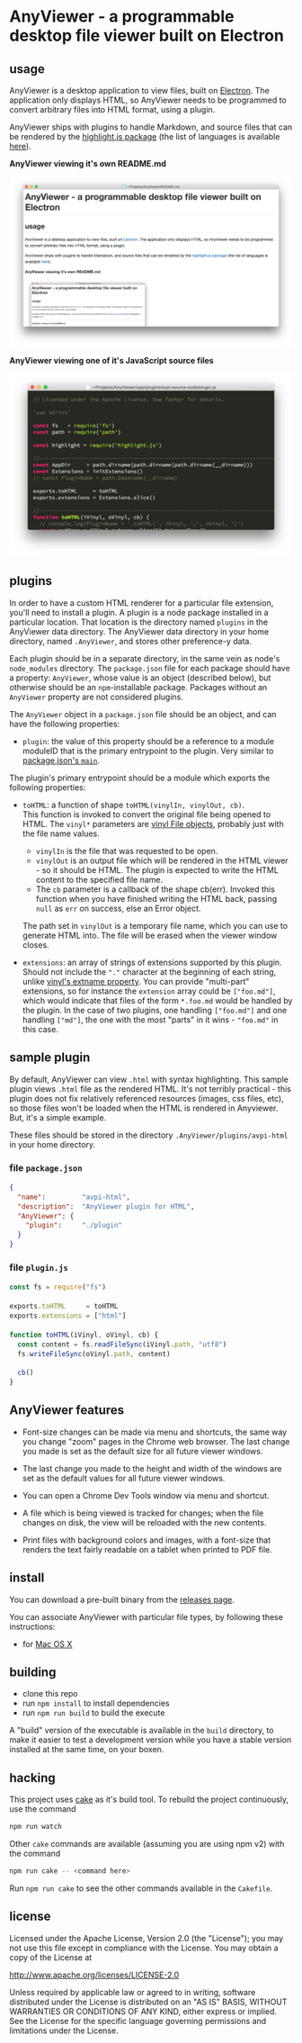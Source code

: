 AnyViewer - a programmable desktop file viewer built on Electron
================================================================================

usage
--------------------------------------------------------------------------------

AnyViewer is a desktop application to view files, built on
[Electron](http://electron.atom.io/).
The application only displays HTML, so AnyViewer needs to be programmed to
convert arbitrary files into HTML format, using a plugin.

AnyViewer ships with plugins to handle Markdown, and source files that
can be rendered by the
[highlight.js package](https://www.npmjs.com/package/highlight.js) (the list
of languages is available
[here](https://github.com/isagalaev/highlight.js/tree/master/src/languages)).

**AnyViewer viewing it's own README.md**

![Markdown sample](images/Markdown.png)

**AnyViewer viewing one of it's JavaScript source files**

![JavaScript sample](images/JavaScript.png)

plugins
--------------------------------------------------------------------------------

In order to have a custom HTML renderer for a particular file extension, you'll
need to install a plugin.  A plugin is a node package installed in a particular
location.  That location is the directory named `plugins` in the AnyViewer data
directory.  The AnyViewer data directory in your home directory, named
`.AnyViewer`, and stores other preference-y data.

Each plugin should be in a separate directory, in the same vein as node's
`node_modules` directory.  The `package.json` file for each package should have
a property: `AnyViewer`, whose value is an object (described below), but
otherwise should be an `npm`-installable package.  Packages without an
`AnyViewer` property are not considered plugins.

The `AnyViewer` object in a `package.json` file should be an object, and can
have the following properties:

* `plugin`: the value of this property should be a reference to a module
  moduleID that is the primary entrypoint to the plugin.  Very similar to
  [package.json's `main`](https://docs.npmjs.com/files/package.json#main).

The plugin's primary entrypoint should be a module which exports the following
properties:

* `toHTML`: a function of shape `toHTML(vinylIn, vinylOut, cb)`.  
  This function is invoked to convert the original file being opened to HTML.
  The `vinyl*` parameters are
  [vinyl File objects](https://www.npmjs.com/package/vinyl),
  probably just with the file name values.  

  * `vinylIn` is the file that was requested to be open.
  * `vinylOut` is an output file which will be rendered
    in the HTML viewer - so it should be HTML.  The plugin is expected
    to write the HTML content to the specified file name.
  * The `cb` parameter is a callback of the shape cb(err).  Invoked this
    function when you have finished writing the HTML back, passing `null`
    as `err` on success, else an Error object.

  The path set in `vinylOut` is a temporary file name, which you can use
  to generate HTML into.  The file will be erased when the viewer window
  closes.

* `extensions`: an array of strings of extensions supported by this plugin.
  Should not include the `"."` character at the beginning of each string,
  unlike [vinyl's extname property](https://www.npmjs.com/package/vinyl#extname).
  You can provide "multi-part" extensions, so for instance the `extension`
  array could be `["foo.md"]`, which would indicate that files of the form
  `*.foo.md` would be handled by the plugin. In the case of two plugins,
  one handling `["foo.md"]` and one handling `["md"]`, the one with the
  most "parts" in it wins - `"foo.md"` in this case.


sample plugin
--------------------------------------------------------------------------------

By default, AnyViewer can view `.html` with syntax highlighting.  This sample
plugin views `.html` file as the rendered HTML.  It's not terribly practical -
this plugin does not fix relatively referenced resources (images, css files,
etc), so those files won't be loaded when the HTML is rendered in Anyviewer.
But, it's a simple example.

These files should be stored in the directory `.AnyViewer/plugins/avpi-html`
in your home directory.

### file `package.json`

```json
{
  "name":         "avpi-html",
  "description":  "AnyViewer plugin for HTML",
  "AnyViewer": {
    "plugin":     "./plugin"
  }
}
```

### file `plugin.js`

```js
const fs = require("fs")

exports.toHTML     = toHTML
exports.extensions = ["html"]

function toHTML(iVinyl, oVinyl, cb) {
  const content = fs.readFileSync(iVinyl.path, "utf8")
  fs.writeFileSync(oVinyl.path, content)

  cb()
}
```


AnyViewer features
--------------------------------------------------------------------------------

* Font-size changes can be made via menu and shortcuts, the same way you
  change "zoom" pages in the Chrome web browser.  The last change you made
  is set as the default size for all future viewer windows.

* The last change you made to the height and width of the windows are set
  as the default values for all future viewer windows.

* You can open a Chrome Dev Tools window via menu and shortcut.

* A file which is being viewed is tracked for changes; when the file changes
  on disk, the view will be reloaded with the new contents.

* Print files with background colors and images, with a font-size that
  renders the text fairly readable on a tablet when printed to PDF file.

install
--------------------------------------------------------------------------------

You can download a pre-built binary from the
[releases page](https://github.com/pmuellr/AnyViewer/releases).

You can associate AnyViewer with particular file types, by following these
instructions:

* for [Mac OS X](http://www.imore.com/how-change-default-apps-os-x)


building
--------------------------------------------------------------------------------

* clone this repo
* run `npm install` to install dependencies
* run `npm run build` to build the execute

A "build" version of the executable is available in the `build` directory,
to make it easier to test a development version while you have a stable version
installed at the same time, on your boxen.


hacking
--------------------------------------------------------------------------------

This project uses [cake](http://coffeescript.org/#cake) as it's
build tool.  To rebuild the project continuously, use the command

```bash
npm run watch
```

Other `cake` commands are available (assuming you are using npm v2) with
the command

```bash
npm run cake -- <command here>
```

Run `npm run cake` to see the other commands available in the `Cakefile`.


license
--------------------------------------------------------------------------------

Licensed under the Apache License, Version 2.0 (the "License");
you may not use this file except in compliance with the License.
You may obtain a copy of the License at

<http://www.apache.org/licenses/LICENSE-2.0>

Unless required by applicable law or agreed to in writing, software
distributed under the License is distributed on an "AS IS" BASIS,
WITHOUT WARRANTIES OR CONDITIONS OF ANY KIND, either express or implied.
See the License for the specific language governing permissions and
limitations under the License.
